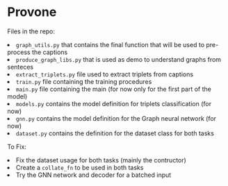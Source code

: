# Provone

Files in the repo:
    <li> <code>graph_utils.py</code> that contains the final function that will be used to pre-process the captions</li>
    <li> <code>produce_graph_libs.py</code> that is used as demo to understand graphs from senteces</li>
    <li> <code>extract_triplets.py</code> file used to extract triplets from captions</li>
    <li> <code>train.py</code> file containing the training procedures</li>
    <li> <code>main.py</code> file containing the main (for now only for the first part of the model)</li>
    <li> <code>models.py</code> contains the model definition for triplets classification (for now)</li>
    <li> <code>gnn.py</code> contains the model definition for the Graph neural network (for now)</li>
    <li> <code>dataset.py</code> contains the definition for the dataset class for both tasks</li>

To Fix:
    <li> Fix the dataset usage for both tasks (mainly the contructor)</li>
    <li> Create a <code>collate_fn</code> to be used in both tasks</li>
    <li> Try the GNN network and decoder for a batched input</li>
